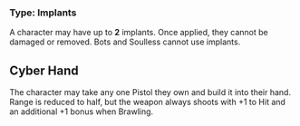 ### Type: Implants

A character may have up to **2** implants. Once applied, they cannot be damaged or removed. Bots and Soulless cannot use implants.
## Cyber Hand

The character may take any one Pistol they own and build it into their hand. Range is reduced to half, but the weapon always shoots with +1 to Hit and an additional +1 bonus when Brawling.
